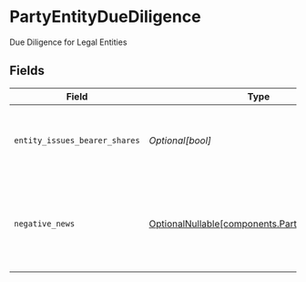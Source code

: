 # PartyEntityDueDiligence

Due Diligence for Legal Entities


## Fields

| Field                                                                                          | Type                                                                                           | Required                                                                                       | Description                                                                                    | Example                                                                                        |
| ---------------------------------------------------------------------------------------------- | ---------------------------------------------------------------------------------------------- | ---------------------------------------------------------------------------------------------- | ---------------------------------------------------------------------------------------------- | ---------------------------------------------------------------------------------------------- |
| `entity_issues_bearer_shares`                                                                  | *Optional[bool]*                                                                               | :heavy_minus_sign:                                                                             | Indicates whether the entity issues bearer shares                                              | false                                                                                          |
| `negative_news`                                                                                | [OptionalNullable[components.PartyNegativeNews]](../../models/components/partynegativenews.md) | :heavy_minus_sign:                                                                             | Information about any negative news against related parties and entities                       |                                                                                                |